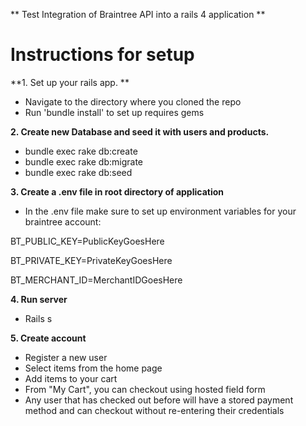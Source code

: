 ** Test Integration of Braintree API into a rails 4 application **


# Instructions for setup

**1. Set up your rails app. **
- Navigate to the directory where you cloned the repo
- Run 'bundle install' to set up requires gems

**2. Create new Database and seed it with users and products.**
- bundle exec rake db:create
- bundle exec rake db:migrate
- bundle exec rake db:seed

**3. Create a .env file in root directory of application**
- In the .env file make sure to set up environment variables for your braintree account:

BT_PUBLIC_KEY=PublicKeyGoesHere

BT_PRIVATE_KEY=PrivateKeyGoesHere

BT_MERCHANT_ID=MerchantIDGoesHere

**4. Run server**
- Rails s

**5. Create account**
- Register a new user
- Select items from the home page
- Add items to your cart
- From "My Cart", you can checkout using hosted field form
- Any user that has checked out before will have a stored payment method and can checkout without re-entering their credentials
